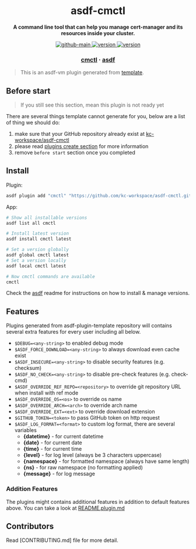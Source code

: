 <h1 align="center">
  asdf-cmctl
</h1>

<!-- Description section -->
<p align="center">
  <strong>A command line tool that can help you manage cert-manager and its resources inside your cluster.</strong>
</p>

<!-- Badges section -->
<p align="center">
  <a href="https://github.com/kc-workspace/asdf-cmctl/actions/workflows/main.yml">
    <img
      alt="github-main"
      src="https://img.shields.io/github/actions/workflow/status/kc-workspace/asdf-cmctl/main.yml?style=flat-square&logo=github">
  </a>
  <a href="https://github.com/kc-workspace/asdf-cmctl/releases">
    <img
      alt="version"
      src="https://img.shields.io/github/v/release/kc-workspace/asdf-cmctl?style=flat-square&logo=github">
  </a>
  <a href="https://github.com/kc-workspace/asdf-cmctl/commits/main">
    <img
      alt="version"
      src="https://img.shields.io/github/last-commit/kc-workspace/asdf-cmctl/main?style=flat-square&logo=github">
  </a>
</p>

<!-- Links section -->
<h3 align="center">
  <a href="https://cert-manager.io">cmctl</a>
  <span> · </span>
  <a href="https://asdf-vm.com">asdf</a>
</h3>

> This is an asdf-vm plugin generated from [template][template-gh].

## Before start

> If you still see this section, mean this plugin is not ready yet

There are several things template cannot generate for you,
below are a list of thing we should do:

1. make sure that your GitHub repository already exist at [kc-workspace/asdf-cmctl][plugin-gh]
2. please read [plugins create section][asdf-create-plugin] for more information
3. remove `before start` section once you completed

## Install

Plugin:

```sh
asdf plugin add "cmctl" "https://github.com/kc-workspace/asdf-cmctl.git"
```

App:

```sh
# Show all installable versions
asdf list all cmctl

# Install latest version
asdf install cmctl latest

# Set a version globally
asdf global cmctl latest
# Set a version locally
asdf local cmctl latest

# Now cmctl commands are available
cmctl
```

Check the [asdf][asdf-link] readme for instructions on
how to install & manage versions.

## Features

Plugins generated from asdf-plugin-template repository will
contains several extra features for every user including all below.

- `$DEBUG=<any-string>` to enabled debug mode
- `$ASDF_FORCE_DOWNLOAD=<any-string>` to always download even cache exist
- `$ASDF_INSECURE=<any-string>` to disable security features (e.g. checksum)
- `$ASDF_NO_CHECK=<any-string>` to disable pre-check features (e.g. check-cmd)
- `$ASDF_OVERRIDE_REF_REPO=<repository>` to override git repository URL when install with ref mode
- `$ASDF_OVERRIDE_OS=<os>` to override os name
- `$ASDF_OVERRIDE_ARCH=<arch>` to override arch name
- `$ASDF_OVERRIDE_EXT=<ext>` to override download extension
- `$GITHUB_TOKEN=<token>` to pass GitHub token on http request
- `$ASDF_LOG_FORMAT=<format>` to custom log format, there are several variables
  - **{datetime}** - for current datetime
  - **{date}** - for current date
  - **{time}** - for current time
  - **{level}** - for log level (always be 3 characters uppercase)
  - **{namespace}** - for formatted namespace (always have same length)
  - **{ns}** - for raw namespace (no formatting applied)
  - **{message}** - for log message

### Addition Features

The plugins might contains additional features
in addition to default features above.
You can take a look at [README.plugin.md][app-readme]

## Contributors

Read [CONTRIBUTING.md] file for more detail.

<!-- LINKS SECTION -->

[app-readme]: ./README.plugin.md
[plugin-gh]: https://github.com/kc-workspace/asdf-cmctl
[template-gh]: https://github.com/kc-workspace/asdf-plugin-template
[asdf-link]: https://github.com/asdf-vm/asdf
[asdf-create-plugin]: https://asdf-vm.com/plugins/create.html
